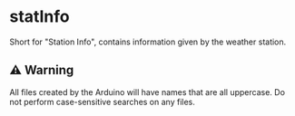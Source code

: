 # statInfo

Short for "Station Info", contains information given by the weather station.

## ⚠ Warning

All files created by the Arduino will have names that are all uppercase. Do not
perform case-sensitive searches on any files.
